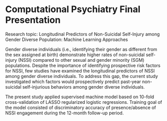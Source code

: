 # Computational Psychiatry Final Presentation

Research topic: Longitudinal Predictors of Non-Suicidal Self-Injury among Gender Diverse Population: Machine Learning Approaches

Gender diverse individuals (i.e., identifying their gender as different from the sex assigned at birth) demonstrate higher rates of non-suicidal self-injury (NSSI) compared to other sexual and gender minority (SGM) populations. Despite the importance of identifying prospective risk factors for NSSI, few studies have examined the longitudinal predictors of NSSI among gender diverse individuals. To address this gap, the current study investigated which factors would prospectively predict past-year non-suicidal self-injurious behaviors among gender diverse individuals.

The present study applied supervised machine model based on 10-fold cross-validation of LASSO regularized logistic regressions. Training goal of the model consisted of discriminatory accuracy of presence/absence of NSSI engagement during the 12-month follow-up period.
